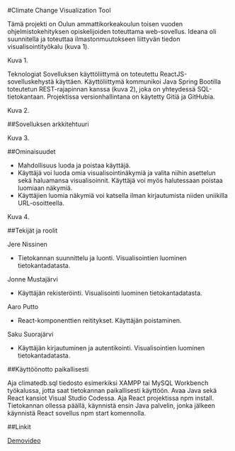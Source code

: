 #Climate Change Visualization Tool

Tämä projekti on Oulun ammattikorkeakoulun toisen vuoden ohjelmistokehityksen opiskelijoiden toteuttama web-sovellus. Ideana oli suunnitella ja toteuttaa ilmastonmuutokseen liittyvän tiedon visualisointityökalu (kuva 1). 
 
Kuva 1.

Teknologiat
Sovelluksen käyttöliittymä on toteutettu ReactJS-sovelluskehystä käyttäen. Käyttöliittymä kommunikoi Java Spring Bootilla toteutetun REST-rajapinnan kanssa (kuva 2), joka on yhteydessä SQL-tietokantaan. Projektissa versionhallintana on käytetty Gitiä ja GitHubia.
 
Kuva 2.


##Sovelluksen arkkitehtuuri
 
Kuva 3.



##Ominaisuudet
-	Mahdollisuus luoda ja poistaa käyttäjä. 
-	Käyttäjä voi luoda omia visualisointinäkymiä ja valita niihin asettelun sekä haluamansa visualisoinnit. Käyttäjä voi myös halutessaan poistaa luomiaan näkymiä.
-	Käyttäjien luomia näkymiä voi katsella ilman kirjautumista niiden uniikilla URL-osoitteella.


 
Kuva 4.

##Tekijät ja roolit

Jere Nissinen
- Tietokannan suunnittelu ja luonti. Visualisointien luominen tietokantadatasta.

Jonne Mustajärvi
- Käyttäjän rekisteröinti. Visualisointi luominen tietokantadatasta.

Aaro Putto
- React-komponenttien reititykset. Käyttäjän poistaminen.

Saku Suorajärvi
- Käyttäjän kirjautuminen ja autentikointi. Visualisointien luominen tietokantadatasta.



##Käyttöönotto paikallisesti

Aja climatedb.sql tiedosto esimerkiksi XAMPP tai MySQL Workbench työkalussa, jotta saat tietokannan paikallisesti käyttöön. Avaa Java sekä React kansiot Visual Studio Codessa. Aja React projektissa npm install. Tietokannan ollessa päällä, käynnistä ensin Java palvelin, jonka jälkeen käynnistä React sovellus npm start komennolla.



##Linkit

[Demovideo](https://www.youtube.com/watch?v=6bCDioJYuSM)


